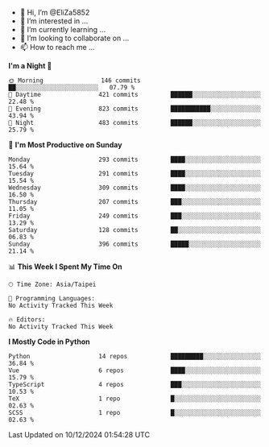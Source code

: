 - 👋 Hi, I’m @EliZa5852
- 👀 I’m interested in ...
- 🌱 I’m currently learning ...
- 💞️ I’m looking to collaborate on ...
- 📫 How to reach me ...

<!--START_SECTION:waka-->
**I'm a Night 🦉** 

```text
🌞 Morning                146 commits         ██░░░░░░░░░░░░░░░░░░░░░░░   07.79 % 
🌆 Daytime                421 commits         ██████░░░░░░░░░░░░░░░░░░░   22.48 % 
🌃 Evening                823 commits         ███████████░░░░░░░░░░░░░░   43.94 % 
🌙 Night                  483 commits         ██████░░░░░░░░░░░░░░░░░░░   25.79 % 
```
📅 **I'm Most Productive on Sunday** 

```text
Monday                   293 commits         ████░░░░░░░░░░░░░░░░░░░░░   15.64 % 
Tuesday                  291 commits         ████░░░░░░░░░░░░░░░░░░░░░   15.54 % 
Wednesday                309 commits         ████░░░░░░░░░░░░░░░░░░░░░   16.50 % 
Thursday                 207 commits         ███░░░░░░░░░░░░░░░░░░░░░░   11.05 % 
Friday                   249 commits         ███░░░░░░░░░░░░░░░░░░░░░░   13.29 % 
Saturday                 128 commits         ██░░░░░░░░░░░░░░░░░░░░░░░   06.83 % 
Sunday                   396 commits         █████░░░░░░░░░░░░░░░░░░░░   21.14 % 
```


📊 **This Week I Spent My Time On** 

```text
🕑︎ Time Zone: Asia/Taipei

💬 Programming Languages: 
No Activity Tracked This Week

🔥 Editors: 
No Activity Tracked This Week
```

**I Mostly Code in Python** 

```text
Python                   14 repos            █████████░░░░░░░░░░░░░░░░   36.84 % 
Vue                      6 repos             ████░░░░░░░░░░░░░░░░░░░░░   15.79 % 
TypeScript               4 repos             ███░░░░░░░░░░░░░░░░░░░░░░   10.53 % 
TeX                      1 repo              █░░░░░░░░░░░░░░░░░░░░░░░░   02.63 % 
SCSS                     1 repo              █░░░░░░░░░░░░░░░░░░░░░░░░   02.63 % 
```




 Last Updated on 10/12/2024 01:54:28 UTC
<!--END_SECTION:waka-->
